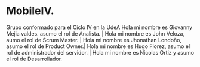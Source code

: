 # MobileIV.
Grupo conformado para el Ciclo IV en la UdeA
Hola mi nombre es Giovanny Mejia valdes. asumo el rol de Analista. | Hola mi nombre es John Veloza, aumo el rol de Scrum Master. | Hola mi nombre es Jhonathan Londoño, asumo el rol de Product Owner.| Hola mi nombre es Hugo Florez, asumo el rol de administrador del servidor. | Hola mi nombre es Nicolas Ortiz y asumo el rol de Desarrollador.
